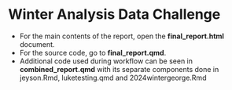# Winter Analysis Data Challenge
- For the main contents of the report, open the **final_report.html** document.
- For the source code, go to **final_report.qmd**.
- Additional code used during workflow can be seen in **combined_report.qmd** with its separate components done in jeyson.Rmd, luketesting.qmd and 2024wintergeorge.Rmd

